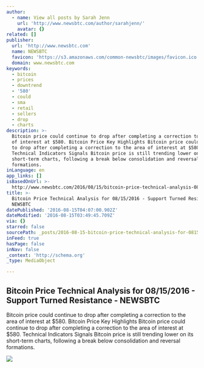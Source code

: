 ```yaml
---
author:
  - name: View all posts by Sarah Jenn
    url: 'http://www.newsbtc.com/author/sarahjenn/'
    avatar: {}
related: []
publisher:
  url: 'http://www.newsbtc.com'
  name: NEWSBTC
  favicon: 'https://s3.amazonaws.com/common-newsbtc/images/favicon.ico'
  domain: www.newsbtc.com
keywords:
  - bitcoin
  - prices
  - downtrend
  - '580'
  - could
  - sma
  - retail
  - sellers
  - drop
  - charts
description: >-
  Bitcoin price could continue to drop after completing a correction to the area
  of interest at $580. Bitcoin Price Key Highlights Bitcoin price could continue
  to drop after completing a correction to the area of interest at $580.
  Technical Indicators Signals Bitcoin price is still trending lower on its
  short-term charts, following a break below consolidation and reversal
  formations.
inLanguage: en
app_links: []
isBasedOnUrl: >-
  http://www.newsbtc.com/2016/08/15/bitcoin-price-technical-analysis-08152016-support-turned-resistance/
title: >-
  Bitcoin Price Technical Analysis for 08/15/2016 - Support Turned Resistance -
  NEWSBTC
datePublished: '2016-08-15T04:07:00.902Z'
dateModified: '2016-08-15T03:49:45.709Z'
via: {}
starred: false
sourcePath: _posts/2016-08-15-bitcoin-price-technical-analysis-for-08152016-support-tu.md
inFeed: true
hasPage: false
inNav: false
_context: 'http://schema.org'
_type: MediaObject

---
```

<article style=""><h1>Bitcoin Price Technical Analysis for 08/15/2016 - Support Turned Resistance - NEWSBTC</h1><p>Bitcoin price could continue to drop after completing a correction to the area of interest at $580. Bitcoin Price Key Highlights Bitcoin price could continue to drop after completing a correction to the area of interest at $580. Technical Indicators Signals Bitcoin price is still trending lower on its short-term charts, following a break below consolidation and reversal formations.</p><img src="http://s3.amazonaws.com/main-newsbtc-images/2016/08/15042434/160815_bitcoin.png" /></article>